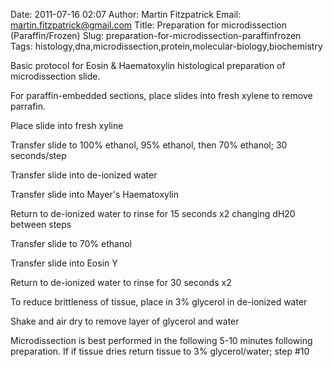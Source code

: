 Date: 2011-07-16 02:07
Author: Martin Fitzpatrick
Email: martin.fitzpatrick@gmail.com
Title: Preparation for microdissection (Paraffin/Frozen)
Slug: preparation-for-microdissection-paraffinfrozen
Tags: histology,dna,microdissection,protein,molecular-biology,biochemistry

Basic protocol for Eosin & Haematoxylin histological preparation of microdissection slide.









For paraffin-embedded sections, place slides into fresh xylene to remove parrafin. 



Place slide into fresh xyline



Transfer slide to 100% ethanol, 95% ethanol, then 70% ethanol; 30 seconds/step



Transfer slide into de-ionized water



Transfer slide into Mayer's Haematoxylin



Return to de-ionized water to rinse for 15 seconds x2 changing dH20 between steps



Transfer slide to 70% ethanol



Transfer slide into Eosin Y



Return to de-ionized water to rinse for 30 seconds x2



To reduce brittleness of tissue, place in 3% glycerol in de-ionized water



Shake and air dry to remove layer of glycerol and water



Microdissection is best performed in the following 5-10 minutes following preparation. If if tissue dries return tissue to 3% glycerol/water; step #10







